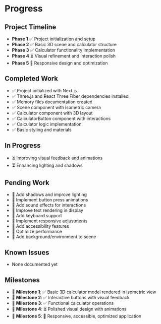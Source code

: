 # Progress

## Project Timeline
- **Phase 1** ✅ Project initialization and setup
- **Phase 2** ✅ Basic 3D scene and calculator structure
- **Phase 3** ✅ Calculator functionality implementation
- **Phase 4** ⏳ Visual refinement and interaction polish
- **Phase 5** 📅 Responsive design and optimization

## Completed Work
- ✅ Project initialized with Next.js
- ✅ Three.js and React Three Fiber dependencies installed
- ✅ Memory files documentation created
- ✅ Scene component with isometric camera
- ✅ Calculator component with 3D layout
- ✅ CalculatorButton component with interactions
- ✅ Calculator logic implementation
- ✅ Basic styling and materials

## In Progress
- ⏳ Improving visual feedback and animations
- ⏳ Enhancing lighting and shadows

## Pending Work
- 📅 Add shadows and improve lighting
- 📅 Implement button press animations
- 📅 Add sound effects for interactions
- 📅 Improve text rendering in display
- 📅 Add keyboard support
- 📅 Implement responsive adjustments
- 📅 Add accessibility features
- 📅 Optimize performance
- 📅 Add background/environment to scene

## Known Issues
- None documented yet

## Milestones
- 🎯 **Milestone 1**: ✅ Basic 3D calculator model rendered in isometric view
- 🎯 **Milestone 2**: ✅ Interactive buttons with visual feedback
- 🎯 **Milestone 3**: ✅ Functional calculator operations
- 🎯 **Milestone 4**: ⏳ Polished visual design with animations
- 🎯 **Milestone 5**: 📅 Responsive, accessible, optimized application 